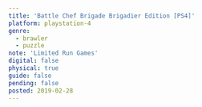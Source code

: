 ```yaml
---
title: 'Battle Chef Brigade Brigadier Edition [PS4]'
platform: playstation-4
genre:
  - brawler
  - puzzle
note: 'Limited Run Games'
digital: false
physical: true
guide: false
pending: false
posted: 2019-02-28
---
```

